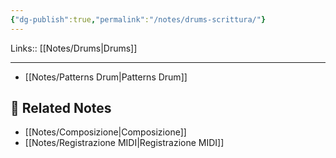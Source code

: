 ```yaml
---
{"dg-publish":true,"permalink":"/notes/drums-scrittura/"}
---
```


Links:: [[Notes/Drums\|Drums]]

---

- [[Notes/Patterns Drum\|Patterns Drum]]






## 🔗 Related Notes

- [[Notes/Composizione\|Composizione]]
- [[Notes/Registrazione MIDI\|Registrazione MIDI]]